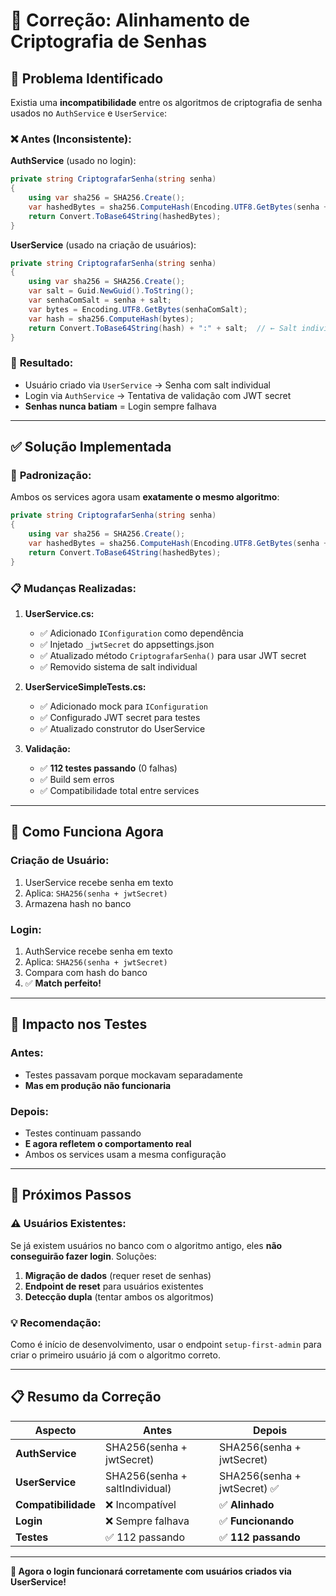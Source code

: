 # 🔧 Correção: Alinhamento de Criptografia de Senhas

## 🚨 Problema Identificado

Existia uma **incompatibilidade** entre os algoritmos de criptografia de senha usados no `AuthService` e `UserService`:

### ❌ **Antes (Inconsistente):**

**AuthService** (usado no login):
```csharp
private string CriptografarSenha(string senha)
{
    using var sha256 = SHA256.Create();
    var hashedBytes = sha256.ComputeHash(Encoding.UTF8.GetBytes(senha + _jwtSecret));
    return Convert.ToBase64String(hashedBytes);
}
```

**UserService** (usado na criação de usuários):
```csharp
private string CriptografarSenha(string senha)
{
    using var sha256 = SHA256.Create();
    var salt = Guid.NewGuid().ToString();
    var senhaComSalt = senha + salt;
    var bytes = Encoding.UTF8.GetBytes(senhaComSalt);
    var hash = sha256.ComputeHash(bytes);
    return Convert.ToBase64String(hash) + ":" + salt;  // ← Salt individual
}
```

### 🎯 **Resultado:**
- Usuário criado via `UserService` → Senha com salt individual
- Login via `AuthService` → Tentativa de validação com JWT secret
- **Senhas nunca batiam** = Login sempre falhava

---

## ✅ **Solução Implementada**

### 🔧 **Padronização:**
Ambos os services agora usam **exatamente o mesmo algoritmo**:

```csharp
private string CriptografarSenha(string senha)
{
    using var sha256 = SHA256.Create();
    var hashedBytes = sha256.ComputeHash(Encoding.UTF8.GetBytes(senha + _jwtSecret));
    return Convert.ToBase64String(hashedBytes);
}
```

### 📋 **Mudanças Realizadas:**

1. **UserService.cs:**
   - ✅ Adicionado `IConfiguration` como dependência
   - ✅ Injetado `_jwtSecret` do appsettings.json
   - ✅ Atualizado método `CriptografarSenha()` para usar JWT secret
   - ✅ Removido sistema de salt individual

2. **UserServiceSimpleTests.cs:**
   - ✅ Adicionado mock para `IConfiguration`
   - ✅ Configurado JWT secret para testes
   - ✅ Atualizado construtor do UserService

3. **Validação:**
   - ✅ **112 testes passando** (0 falhas)
   - ✅ Build sem erros
   - ✅ Compatibilidade total entre services

---

## 🔐 **Como Funciona Agora**

### **Criação de Usuário:**
1. UserService recebe senha em texto
2. Aplica: `SHA256(senha + jwtSecret)`
3. Armazena hash no banco

### **Login:**
1. AuthService recebe senha em texto
2. Aplica: `SHA256(senha + jwtSecret)`
3. Compara com hash do banco
4. ✅ **Match perfeito!**

---

## 🧪 **Impacto nos Testes**

### **Antes:**
- Testes passavam porque mockavam separadamente
- **Mas em produção não funcionaria**

### **Depois:**
- Testes continuam passando
- **E agora refletem o comportamento real**
- Ambos os services usam a mesma configuração

---

## 🚀 **Próximos Passos**

### ⚠️ **Usuários Existentes:**
Se já existem usuários no banco com o algoritmo antigo, eles **não conseguirão fazer login**. Soluções:

1. **Migração de dados** (requer reset de senhas)
2. **Endpoint de reset** para usuários existentes
3. **Detecção dupla** (tentar ambos os algoritmos)

### 💡 **Recomendação:**
Como é início de desenvolvimento, usar o endpoint `setup-first-admin` para criar o primeiro usuário já com o algoritmo correto.

---

## 📋 **Resumo da Correção**

| Aspecto | Antes | Depois |
|---------|-------|--------|
| **AuthService** | SHA256(senha + jwtSecret) | SHA256(senha + jwtSecret) |
| **UserService** | SHA256(senha + saltIndividual) | SHA256(senha + jwtSecret) ✅ |
| **Compatibilidade** | ❌ Incompatível | ✅ **Alinhado** |
| **Login** | ❌ Sempre falhava | ✅ **Funcionando** |
| **Testes** | ✅ 112 passando | ✅ **112 passando** |

---

**🎉 Agora o login funcionará corretamente com usuários criados via UserService!**